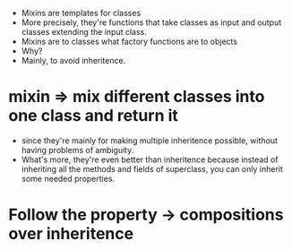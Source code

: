 - Mixins are templates for classes
- More precisely, they're functions that take classes as input and output classes extending the input class.
- Mixins are to classes what factory functions are to objects
- Why? 
- Mainly, to avoid inheritence. 

# mixin => mix different classes into one class and return it

- since they're mainly for making multiple inheritence possible, without having problems of ambiguity.
- What's more, they're even better than inheritence because instead of inheriting all the methods and fields of superclass, you can only inherit some needed properties. 

# Follow the property -> compositions over inheritence